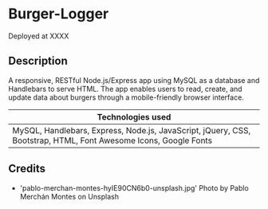 # Burger-Logger

Deployed at XXXX

## Description

A responsive, RESTful Node.js/Express app using MySQL as a database and Handlebars to serve HTML. The app enables users to read, create, and update data about burgers through a mobile-friendly browser interface.

| Technologies used                                                                                               |
| --------------------------------------------------------------------------------------------------------------- |
| MySQL, Handlebars, Express, Node.js, JavaScript, jQuery, CSS, Bootstrap, HTML, Font Awesome Icons, Google Fonts |

## Credits

- 'pablo-merchan-montes-hyIE90CN6b0-unsplash.jpg' Photo by Pablo Merchán Montes on Unsplash
